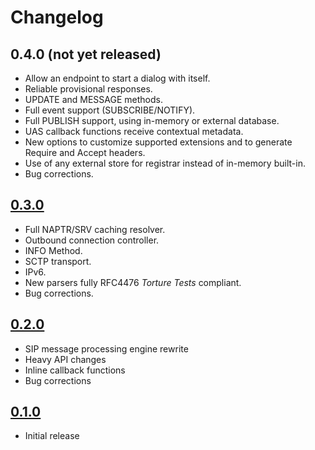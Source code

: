 Changelog
========

0.4.0 (not yet released)
------------------------
 
* Allow an endpoint to start a dialog with itself.
* Reliable provisional responses.
* UPDATE and MESSAGE methods.
* Full event support (SUBSCRIBE/NOTIFY).
* Full PUBLISH support, using in-memory or external database.
* UAS callback functions receive contextual metadata.
* New options to customize supported extensions and to generate Require and Accept headers.
* Use of any external store for registrar instead of in-memory built-in.
* Bug corrections.



[0.3.0](https://github.com/kalta/nksip/releases/tag/v0.3.0)
------------------------
 
* Full NAPTR/SRV caching resolver.
* Outbound connection controller.
* INFO Method.
* SCTP transport.
* IPv6.
* New parsers fully RFC4476 _Torture Tests_ compliant.
* Bug corrections.


[0.2.0](https://github.com/kalta/nksip/releases/tag/v0.2.0)
-----

* SIP message processing engine rewrite
* Heavy API changes
* Inline callback functions
* Bug corrections


[0.1.0](https://github.com/kalta/nksip/releases/tag/v0.1.0)
-----

* Initial release


